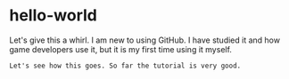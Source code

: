 # hello-world
Let's give this a whirl. 
I am new to using GitHub. I have studied it and how game developers use it, but it is my first time using it myself. 

    Let's see how this goes. So far the tutorial is very good.
